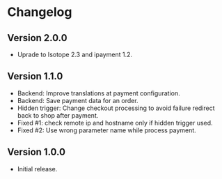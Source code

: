 Changelog
=========

Version 2.0.0
-------------

*   Uprade to Isotope 2.3 and ipayment 1.2.


Version 1.1.0
-------------

*   Backend: Improve translations at payment configuration.
*   Backend: Save payment data for an order.
*   Hidden trigger: Change checkout processing to avoid failure redirect back to
    shop after payment.
*   Fixed #1: check remote ip and hostname only if hidden trigger used.
*   Fixed #2: Use wrong parameter name while process payment.


Version 1.0.0
-------------

*   Initial release.
